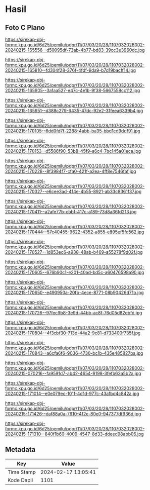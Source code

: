 # Hasil

## Foto C Plano

https://sirekap-obj-formc.kpu.go.id/6d25/pemilu/pdpr/11/07/03/20/28/1107032028002-20240215-165556--d50095df-73ab-4b77-bd83-39cc3e3960dc.jpg

https://sirekap-obj-formc.kpu.go.id/6d25/pemilu/pdpr/11/07/03/20/28/1107032028002-20240215-165810--fd304f28-376f-4fdf-9da9-b7d19bacff14.jpg

https://sirekap-obj-formc.kpu.go.id/6d25/pemilu/pdpr/11/07/03/20/28/1107032028002-20240215-165905--3a1aa527-e47c-4e1b-9f38-5667558cc112.jpg

https://sirekap-obj-formc.kpu.go.id/6d25/pemilu/pdpr/11/07/03/20/28/1107032028002-20240215-165951--d388c279-6435-47dc-92e2-31feea6339b4.jpg

https://sirekap-obj-formc.kpu.go.id/6d25/pemilu/pdpr/11/07/03/20/28/1107032028002-20240215-170105--6dd0fd7f-2288-4abb-ba35-bbd1cd9ddf91.jpg

https://sirekap-obj-formc.kpu.go.id/6d25/pemilu/pdpr/11/07/03/20/28/1107032028002-20240215-170153--d5586f90-53b8-45f9-a6c4-7bc145a01eca.jpg

https://sirekap-obj-formc.kpu.go.id/6d25/pemilu/pdpr/11/07/03/20/28/1107032028002-20240215-170228--8f3984f7-cfa0-421f-a2ea-4ff8e7546faf.jpg

https://sirekap-obj-formc.kpu.go.id/6d25/pemilu/pdpr/11/07/03/20/28/1107032028002-20240215-170327--e6cee3ad-414e-4b55-8921-ab33c8361f37.jpg

https://sirekap-obj-formc.kpu.go.id/6d25/pemilu/pdpr/11/07/03/20/28/1107032028002-20240215-170411--a2afe77b-cbbf-417c-a189-73d8a36fd213.jpg

https://sirekap-obj-formc.kpu.go.id/6d25/pemilu/pdpr/11/07/03/20/28/1107032028002-20240215-170444--57c40455-9622-4352-a855-e895ef5fd562.jpg

https://sirekap-obj-formc.kpu.go.id/6d25/pemilu/pdpr/11/07/03/20/28/1107032028002-20240215-170527--1d853ec6-a938-48ab-b469-a55278f9d02f.jpg

https://sirekap-obj-formc.kpu.go.id/6d25/pemilu/pdpr/11/07/03/20/28/1107032028002-20240215-170605--676b90c1-e201-40ad-bd5c-a60476598a90.jpg

https://sirekap-obj-formc.kpu.go.id/6d25/pemilu/pdpr/11/07/03/20/28/1107032028002-20240215-170650--e490950a-20fb-4ece-8771-08b90426d71b.jpg

https://sirekap-obj-formc.kpu.go.id/6d25/pemilu/pdpr/11/07/03/20/28/1107032028002-20240215-170726--97fec9b8-3e9d-44bb-ac8f-76d05d82ebfd.jpg

https://sirekap-obj-formc.kpu.go.id/6d25/pemilu/pdpr/11/07/03/20/28/1107032028002-20240215-170804--4f3cbf30-713d-44a2-9c81-d733400f735f.jpg

https://sirekap-obj-formc.kpu.go.id/6d25/pemilu/pdpr/11/07/03/20/28/1107032028002-20240215-170843--a6cfa6f6-9036-4730-bc1b-435e485827ba.jpg

https://sirekap-obj-formc.kpu.go.id/6d25/pemilu/pdpr/11/07/03/20/28/1107032028002-20240215-070216--fa9591d7-ab42-4654-9198-3fefb63a5b2a.jpg

https://sirekap-obj-formc.kpu.go.id/6d25/pemilu/pdpr/11/07/03/20/28/1107032028002-20240215-171014--e0e079ec-101f-4d1d-977c-43a1bd4c842a.jpg

https://sirekap-obj-formc.kpu.go.id/6d25/pemilu/pdpr/11/07/03/20/28/1107032028002-20240215-171426--daf88a0a-7610-4f2e-80e0-947377df936d.jpg

https://sirekap-obj-formc.kpu.go.id/6d25/pemilu/pdpr/11/07/03/20/28/1107032028002-20240215-171310--840f1b60-4009-4547-8d33-ddeed98abb06.jpg


## Metadata

| Key        | Value               |
| ---------- | ------------------- |
| Time Stamp | 2024-02-17 13:05:41 |
| Kode Dapil | 1101                |




